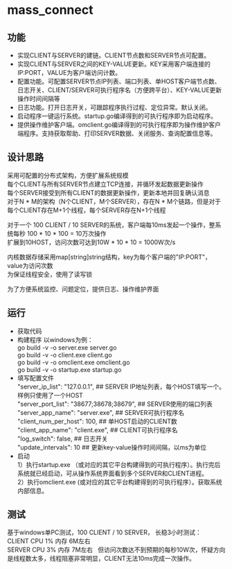 # mass_connect  

## 功能
- 实现CLIENT与SERVER的建链。CLIENT节点数和SERVER节点可配置。
- 实现CLIENT与SERVER之间的KEY-VALUE更新。KEY采用客户端连接的IP:PORT，VALUE为客户端访问计数。
- 配置功能。可配置SERVER节点IP列表、端口列表、单HOST客户端节点数、日志开关、CLIENT/SERVER可执行程序名（方便跨平台）、KEY-VALUE更新操作时间间隔等
- 日志功能。打开日志开关，可跟踪程序执行过程、定位异常。默认关闭。
- 启动程序一键运行系统。startup.go编译得到的可执行程序即为启动程序。
- 提供操作维护客户端。omclient.go编译得到的可执行程序即为操作维护客户端程序。支持获取帮助、打印SERVER数据、关闭服务、查询配置信息等。

## 设计思路
采用可配置的分布式架构，方便扩展系统规模  
每个CLIENT与所有SERVER节点建立TCP连接，并循环发起数据更新操作  
每个SERVER接受到所有CLIENT的数据更新操作，更新本地并回复确认消息  
对于N * M的架构（N个CLIENT，M个SERVER），存在N * M个链路，但是对于每个CLIENT存在M+1个线程，每个SERVER存在N+1个线程  

对于一个 100 CLIENT / 10 SERVER的系统，客户端每10ms发起一个操作，整系统每秒 100 * 10 * 100 = 10万次操作  
扩展到10HOST，访问次数可达到10W * 10 * 10 = 1000W次/s  

内核数据存储采用map[string]string结构，key为每个客户端的"IP:PORT"，value为访问次数  
为保证线程安全，使用了读写锁  

为了方便系统监控、问题定位，提供日志、操作维护界面  

## 运行
- 获取代码
- 构建程序
以windows为例：  
go build -v -o server.exe server.go  
go build -v -o client.exe client.go  
go build -v -o omclient.exe omclient.go  
go build -v -o startup.exe startup.go  
- 填写配置文件  
"server_ip_list": "127.0.0.1",  ## SERVER IP地址列表，每个HOST填写一个。样例只使用了一个HOST  
"server_port_list": "38677;38678;38679",  ## SERVER使用的端口列表  
"server_app_name": "server.exe",  ## SERVER可执行程序名  
"client_num_per_host": 100,  ## 单HOST启动的CLIENT数  
"client_app_name": "client.exe",  ## CLIENT可执行程序名  
"log_switch": false,  ## 日志开关  
"update_intervals": 10  ## 更新key-value操作时间间隔，以ms为单位  
- 启动  
1）执行startup.exe （或对应的其它平台构建得到的可执行程序）。执行完后系统就已经启动，可从操作系统界面看到多个SERVER和CLIENT进程。  
2）执行omclient.exe (或对应的其它平台构建得到的可执行程序）。获取系统内部信息。  

## 测试  
基于windows单PC测试，100 CLIENT / 10 SERVER， 长稳3小时测试：  
CLIENT CPU 1% 内存 6M左右   
SERVER CPU 3% 内存 7M左右   
但访问次数达不到预期的每秒10W次，怀疑方向是线程数太多，线程阻塞非常明显，CLIENT无法10ms完成一次操作。  
